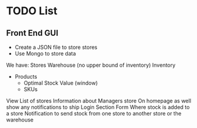 # TODO List #

## Front End GUI ##

* Create a JSON file to store stores
* Use Mongo to store data


We have:
Stores
Warehouse (no upper bound of inventory)
Inventory
  * Products
    * Optimal Stock Value (window)
    * SKUs


View List of stores
Information about Managers store
On homepage as well show any notifications to ship
Login Section
Form Where stock is added to a store
Notification to send stock from one store to another store or the warehouse

